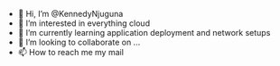 - 👋 Hi, I’m @KennedyNjuguna
- 👀 I’m interested in everything cloud
- 🌱 I’m currently learning application deployment and network setups
- 💞️ I’m looking to collaborate on ...
- 📫 How to reach me my mail

<!---
KennedyNjuguna/KennedyNjuguna is a ✨ special ✨ repository because its `README.md` (this file) appears on your GitHub profile.
You can click the Preview link to take a look at your changes.
--->
